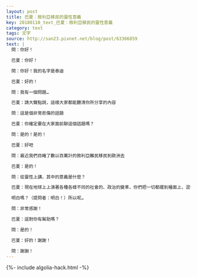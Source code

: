 ```yaml
---
layout: post
title: 巴夏：敘利亞移民的靈性意義
key: 20180110_text_巴夏：敘利亞移民的靈性意義
category: text
tags: 文字
source: http://san23.pixnet.net/blog/post/63366859
text: |
  問：你好！

  巴夏：你好！

  問：你好！我的名字是泰迪

  巴夏：好的！

  問：我有一個問題…

  巴夏：請大聲點說，這樣大家都能聽清你所分享的內容

  問：這是個非常悲傷的話題

  巴夏：你確定要在大家面前聊這個話題嗎？

  問：是的！是的！

  巴夏：好吧

  問：最近我們目睹了數以百萬計的敘利亞難民移民到歐洲去

  巴夏：是的！

  問：從靈性上講，其中的意義是什麼？

  巴夏：現在地球上上演著各種各樣不同的社會的、政治的變革，你們把一切都擺到檯面上，混合在一起，從而決定自己到底想要什麼樣的世界，你們一下子把所有東西都放在檯面上說：“這是我們想要的”、“這不是我們想要的”，你們把一切都混合在一起，因為你們已經經歷了數千年的“受限制”的人生，這個循環已接近尾聲，所以你們要把一切都拿出來，放在自己面前，以（跟以往）不同的方式，對之處理、改變或者轉化，所以你得弄清楚你和（你生命中的）所有人所發生的事

  明白嗎？（提問者：明白！）所以呢…

  問：非常感謝！

  巴夏：這對你有幫助嗎？

  問：是的！

  巴夏：好的！謝謝！

  問：謝謝！
---
```


{%- include algolia-hack.html -%}
